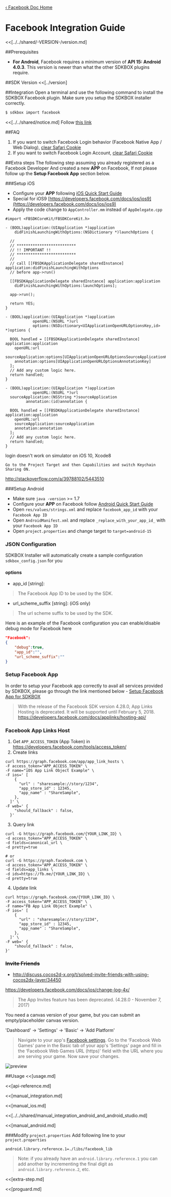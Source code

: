 [&#8249; Facebook Doc Home](./)

<h1>Facebook Integration Guide</h1>
<<[../../shared/-VERSION-/version.md]

##Prerequisites
* __For Android__, Facebook requires a minimum version of __API 15: Android 4.0.3__. This version is newer than what the other SDKBOX plugins require.

##SDK Version
<<[../version]

##Integration
Open a terminal and use the following command to install the SDKBOX Facebook plugin. Make sure you setup the SDKBOX installer correctly.
```bash
$ sdkbox import facebook
```

<<[../../shared/notice.md]
Follow [this link](https://developers.facebook.com/docs/ios/ios9)

##FAQ
1. If you want to switch Facebook Login behavior (Facebook Native App / Web Dialog), [clear Safari Cookie](https://support.apple.com/en-us/HT201265)
2. If you want to switch Facebook Login Account, [clear Safari Cookie](https://support.apple.com/en-us/HT201265)

##Extra steps
The following step assuming you already registered as a Facebook Developer
And created a new __APP__ on Facebook, If not please follow up the __Setup Facebook App__ section below.

###Setup iOS
* Configure your __APP__ following [iOS Quick Start Guide](https://developers.facebook.com/quickstarts/?platform=ios)
* Special for iOS9 [https://developers.facebook.com/docs/ios/ios9](https://developers.facebook.com/docs/ios/ios9)
* Apply the code change to `AppController.mm` instead of `AppDelegate.cpp`

```
#import <FBSDKCoreKit/FBSDKCoreKit.h>

- (BOOL)application:(UIApplication *)application
    didFinishLaunchingWithOptions:(NSDictionary *)launchOptions {

  //
  // **************************
  // !! IMPORTANT !!
  // **************************
  //
  // call [[FBSDKApplicationDelegate sharedInstance] application:didFinishLaunchingWithOptions
  // before app->run()

  [[FBSDKApplicationDelegate sharedInstance] application:application
    didFinishLaunchingWithOptions:launchOptions];

  app->run();

  return YES;
}

- (BOOL)application:(UIApplication *)application
            openURL:(NSURL *)url
            options:(NSDictionary<UIApplicationOpenURLOptionsKey,id> *)options {

  BOOL handled = [[FBSDKApplicationDelegate sharedInstance] application:application
    openURL:url
    sourceApplication:options[UIApplicationOpenURLOptionsSourceApplicationKey]
    annotation:options[UIApplicationOpenURLOptionsAnnotationKey]
  ];
  // Add any custom logic here.
  return handled;
}

- (BOOL)application:(UIApplication *)application
            openURL:(NSURL *)url
  sourceApplication:(NSString *)sourceApplication
         annotation:(id)annotation {

  BOOL handled = [[FBSDKApplicationDelegate sharedInstance] application:application
    openURL:url
    sourceApplication:sourceApplication
    annotation:annotation
  ];
  // Add any custom logic here.
  return handled;
}

```

login doesn't work on simulator on iOS 10, Xcode8

~~~
Go to the Project Target and then Capabilities and switch Keychain Sharing ON.
~~~
http://stackoverflow.com/a/39788102/5443510


###Setup Android
* Make sure `java -version` >= 1.7
* Configure your __APP__ on Facebook follow [Android Quick Start Guide](https://developers.facebook.com/quickstarts/?platform=android)
* Open `res/values/strings.xml` and replace `facebook_app_id` with your `Facebook App ID`
* Open `AndroidManifest.xml` and replace `_replace_with_your_app_id_` with your `Facebook App ID`
* Open `project.properties` and change target to `target=android-15`

<!--## Configuration
<<[../../shared/sdkbox_cloud.md]
<<[../../shared/remote_application_config.md]-->

### JSON Configuration
SDKBOX Installer will automatically create a sample configuration `sdkbox_config.json` for you

#### options

- app_id [string]:

> The Facebook App ID to be used by the SDK.

- url_scheme_suffix [string]: (iOS only)

> The url scheme suffix to be used by the SDK.

Here is an example of the Facebook configuration you can enable/disable debug mode for Facebook here
```json
"Facebook":
{
    "debug":true,
    "app_id":"",
    "url_scheme_suffix":""
}
```
### Setup Facebook App
In order to setup your Facebook app correctly to avail all services provided by SDKBOX, please go through the link mentioned below -
[Setup Facebook App for SDKBOX](http://blog.cocos2d-x.org/2016/07/setting-up-facebook-app-for-sdkbox-services/)
> With the release of the Facebook SDK version 4.28.0, App Links Hosting is deprecated. It will be supported until February 5, 2018.
> https://developers.facebook.com/docs/applinks/hosting-api/

### Facebook App Links Host

1. Get `APP_ACCESS_TOKEN` (App Token) in https://developers.facebook.com/tools/access_token/
2. Create links

```
curl https://graph.facebook.com/app/app_link_hosts \
-F access_token="APP_ACCESS_TOKEN" \
-F name="iOS App Link Object Example" \
-F ios=' [
    {
      "url" : "sharesample://story/1234",
      "app_store_id" : 12345,
      "app_name" : "ShareSample",
    },
  ]' \
-F web=' {
    "should_fallback" : false,
  }'
```

3. Query link

```
curl -G https://graph.facebook.com/{YOUR_LINK_ID} \
-d access_token="APP_ACCESS_TOKEN" \
-d fields=canonical_url \
-d pretty=true

# or
curl -G https://graph.facebook.com \
-d access_token="APP_ACCESS_TOKEN" \
-d fields=app_links \
-d ids=https://fb.me/{YOUR_LINK_ID} \
-d pretty=true
```

4. Update link

```
curl https://graph.facebook.com/{YOUR_LINK_ID} \
-F access_token="APP_ACCESS_TOKEN" \
-F name="FB App Link Object Example" \
-F ios=' [
    {
      "url" : "sharesample://story/1234",
      "app_store_id" : 12345,
      "app_name" : "ShareSample",
    },
  ]' \
-F web=' {
    "should_fallback" : false,
}'
```


### ~~Invite Friends~~
- http://discuss.cocos2d-x.org/t/solved-invite-friends-with-using-cocos2dx-layer/34450

https://developers.facebook.com/docs/ios/change-log-4x/

> The App Invites feature has been deprecated. (4.28.0 - November 7, 2017)


You need a canvas version of your game, but you can submit an empty/placeholder canvas version.

'Dashboard' -> 'Settings' -> 'Basic' -> 'Add Platform'

> Navigate to your app's [Facebook settings](https://developers.facebook.com/apps/). Go to the ‘Facebook Web Games' pane in the Basic tab of your app's ‘Settings' page and fill in the ‘Facebook Web Games URL (https)' field with the URL where you are serving your game. Now save your changes.

![preview](https://scontent-lax3-1.xx.fbcdn.net/v/t39.2178-6/16781471_393759444334692_3641607580918218752_n.PNG?_nc_cat=0&oh=2ac23410835c91da267971b1460f2d64&oe=5B74F3CE)

<!--<<[sdkbox-config-encrypt.md]-->

##Usage
<<[usage.md]

<<[api-reference.md]

<<[manual_integration.md]

<<[manual_ios.md]

<<[../../shared/manual_integration_android_and_android_studio.md]

<<[manual_android.md]

###Modify `project.properties`
Add following line to your `project.properties`

```
android.library.reference.1=./libs/facebook_lib
```

> Note: if you already have an `android.library.reference.1` you can add
> another by incrementing the final digit as `android.library.reference.2`, etc.

<<[extra-step.md]

<<[proguard.md]
